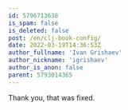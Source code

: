 ```yaml
---
id: 5796713638
is_spam: false
is_deleted: false
post: /en/clj-book-config/
date: 2022-03-19T14:36:53Z
author_fullname: 'Ivan Grishaev'
author_nickname: 'igrishaev'
author_is_anon: false
parent: 5793014365
---
```


<p>Thank you, that was fixed.</p>
